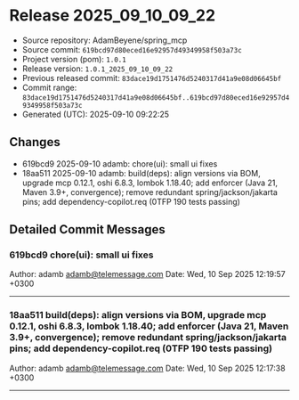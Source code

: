 # Release 2025_09_10_09_22

- Source repository: AdamBeyene/spring_mcp
- Source commit: `619bcd97d80eced16e92957d49349958f503a73c`
- Project version (pom): `1.0.1`
- Release version: `1.0.1_2025_09_10_09_22`
- Previous released commit: `83dace19d1751476d5240317d41a9e08d06645bf`
- Commit range: `83dace19d1751476d5240317d41a9e08d06645bf..619bcd97d80eced16e92957d49349958f503a73c`
- Generated (UTC): 2025-09-10 09:22:25

## Changes
- 619bcd9 2025-09-10 adamb: chore(ui): small ui fixes
- 18aa511 2025-09-10 adamb: build(deps): align versions via BOM, upgrade mcp 0.12.1, oshi 6.8.3, lombok 1.18.40; add enforcer (Java 21, Maven 3.9+, convergence); remove redundant spring/jackson/jakarta pins; add dependency-copilot.req (0TFP 190 tests passing)

## Detailed Commit Messages
### 619bcd9 chore(ui): small ui fixes
Author: adamb <adamb@telemessage.com>
Date: Wed, 10 Sep 2025 12:19:57 +0300


---
### 18aa511 build(deps): align versions via BOM, upgrade mcp 0.12.1, oshi 6.8.3, lombok 1.18.40; add enforcer (Java 21, Maven 3.9+, convergence); remove redundant spring/jackson/jakarta pins; add dependency-copilot.req (0TFP 190 tests passing)
Author: adamb <adamb@telemessage.com>
Date: Wed, 10 Sep 2025 12:17:38 +0300


---
